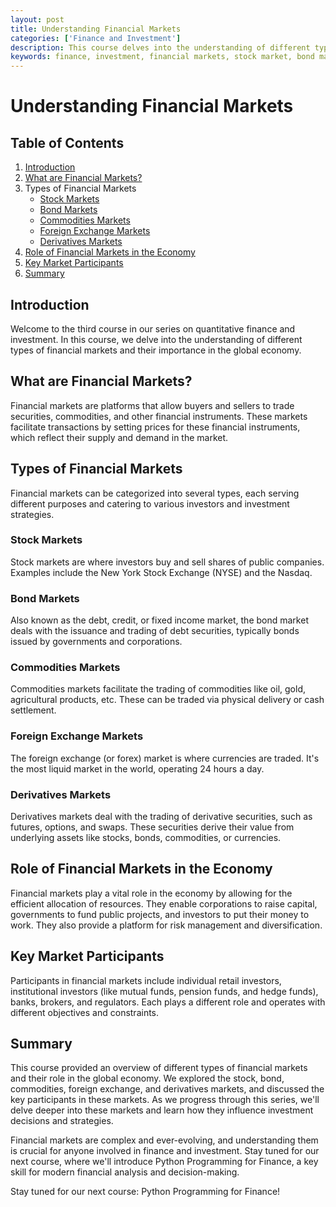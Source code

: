 ```yaml
---
layout: post
title: Understanding Financial Markets
categories: ['Finance and Investment']
description: This course delves into the understanding of different types of financial markets and their importance in the global economy.
keywords: finance, investment, financial markets, stock market, bond market, commodities market, foreign exchange market, derivatives market
---
```

# Understanding Financial Markets

## Table of Contents

1. [Introduction](#introduction)
2. [What are Financial Markets?](#what)
3. Types of Financial Markets
   - [Stock Markets](#stock)
   - [Bond Markets](#bond)
   - [Commodities Markets](#commodities)
   - [Foreign Exchange Markets](#forex)
   - [Derivatives Markets](#derivatives)
4. [Role of Financial Markets in the Economy](#role)
5. [Key Market Participants](#participants)
6. [Summary](#summary)

## Introduction <a name="introduction"></a>

Welcome to the third course in our series on quantitative finance and investment. In this course, we delve into the understanding of different types of financial markets and their importance in the global economy.

## What are Financial Markets? <a name="what"></a>

Financial markets are platforms that allow buyers and sellers to trade securities, commodities, and other financial instruments. These markets facilitate transactions by setting prices for these financial instruments, which reflect their supply and demand in the market.

## Types of Financial Markets <a name="types"></a>

Financial markets can be categorized into several types, each serving different purposes and catering to various investors and investment strategies.

### Stock Markets <a name="stock"></a>

Stock markets are where investors buy and sell shares of public companies. Examples include the New York Stock Exchange (NYSE) and the Nasdaq.

### Bond Markets <a name="bond"></a>

Also known as the debt, credit, or fixed income market, the bond market deals with the issuance and trading of debt securities, typically bonds issued by governments and corporations.

### Commodities Markets <a name="commodities"></a>

Commodities markets facilitate the trading of commodities like oil, gold, agricultural products, etc. These can be traded via physical delivery or cash settlement.

### Foreign Exchange Markets <a name="forex"></a>

The foreign exchange (or forex) market is where currencies are traded. It's the most liquid market in the world, operating 24 hours a day.

### Derivatives Markets <a name="derivatives"></a>

Derivatives markets deal with the trading of derivative securities, such as futures, options, and swaps. These securities derive their value from underlying assets like stocks, bonds, commodities, or currencies.

## Role of Financial Markets in the Economy <a name="role"></a>

Financial markets play a vital role in the economy by allowing for the efficient allocation of resources. They enable corporations to raise capital, governments to fund public projects, and investors to put their money to work. They also provide a platform for risk management and diversification.

## Key Market Participants <a name="participants"></a>

Participants in financial markets include individual retail investors, institutional investors (like mutual funds, pension funds, and hedge funds), banks, brokers, and regulators. Each plays a different role and operates with different objectives and constraints.

## Summary <a name="summary"></a>

This course provided an overview of different types of financial markets and their role in the global economy. We explored the stock, bond, commodities, foreign exchange, and derivatives markets, and discussed the key participants in these markets. As we progress through this series, we'll delve deeper into these markets and learn how they influence investment decisions and strategies.

Financial markets are complex and ever-evolving, and understanding them is crucial for anyone involved in finance and investment. Stay tuned for our next course, where we'll introduce Python Programming for Finance, a key skill for modern financial analysis and decision-making.

Stay tuned for our next course: Python Programming for Finance!
